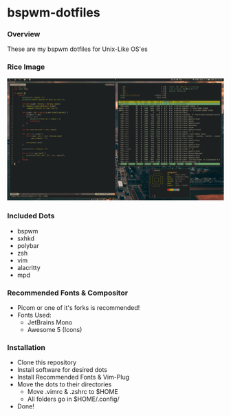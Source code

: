 # bspwm-dotfiles

### Overview
These are my bspwm dotfiles for Unix-Like OS'es

### Rice Image
![rice](rice.png)

### Included Dots
* bspwm
* sxhkd
* polybar
* zsh
* vim
* alacritty
* mpd

### Recommended Fonts & Compositor
* Picom or one of it's forks is recommended!
* Fonts Used:
    * JetBrains Mono
    * Awesome 5 (Icons)

### Installation
* Clone this repository
* Install software for desired dots
* Install Recommended Fonts & Vim-Plug
* Move the dots to their directories
    * Move .vimrc & .zshrc to $HOME
    * All folders go in $HOME/.config/
* Done!
